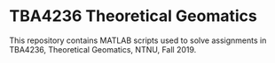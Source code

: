 # TBA4236 Theoretical Geomatics
This repository contains MATLAB scripts used to solve assignments in TBA4236, Theoretical Geomatics, NTNU, Fall 2019.

